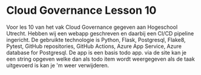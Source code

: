 # Cloud Governance Lesson 10
Voor les 10 van het vak Cloud Governance gegeven aan Hogeschool Utrecht. Hebben wij een webapp geschreven en daarbij een CI/CD pipeline ingericht. De gebruikte technologie is Python, Flask, Postgresql, Flake8, Pytest, GitHub repositories, GitHub Actions, Azure App Service, Azure database for Postgresql. De app is een basis todo app. via de site kan je een string opgeven welke dan als todo item wordt weergegeven als de taak uitgevoerd is kan je 'm weer verwijderen.